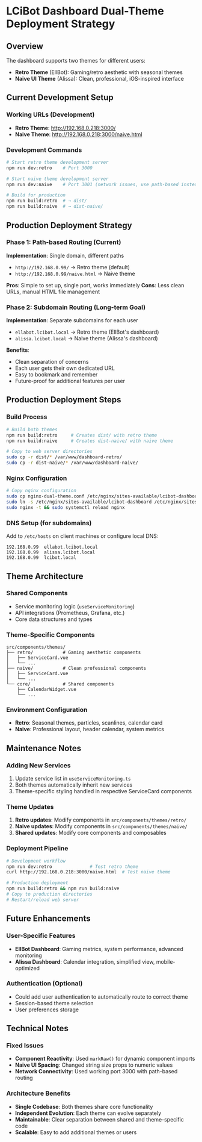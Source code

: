 # LCiBot Dashboard Dual-Theme Deployment Strategy

## Overview
The dashboard supports two themes for different users:
- **Retro Theme** (EllBot): Gaming/retro aesthetic with seasonal themes
- **Naive UI Theme** (Alissa): Clean, professional, iOS-inspired interface

## Current Development Setup

### Working URLs (Development)
- **Retro Theme**: http://192.168.0.218:3000/
- **Naive Theme**: http://192.168.0.218:3000/naive.html

### Development Commands
```bash
# Start retro theme development server
npm run dev:retro    # Port 3000

# Start naive theme development server
npm run dev:naive    # Port 3001 (network issues, use path-based instead)

# Build for production
npm run build:retro  # → dist/
npm run build:naive  # → dist-naive/
```

## Production Deployment Strategy

### Phase 1: Path-based Routing (Current)
**Implementation**: Single domain, different paths
- `http://192.168.0.99/` → Retro theme (default)
- `http://192.168.0.99/naive.html` → Naive theme

**Pros**: Simple to set up, single port, works immediately
**Cons**: Less clean URLs, manual HTML file management

### Phase 2: Subdomain Routing (Long-term Goal)
**Implementation**: Separate subdomains for each user
- `ellabot.lcibot.local` → Retro theme (EllBot's dashboard)
- `alissa.lcibot.local` → Naive theme (Alissa's dashboard)

**Benefits**:
- Clean separation of concerns
- Each user gets their own dedicated URL
- Easy to bookmark and remember
- Future-proof for additional features per user

## Production Deployment Steps

### Build Process
```bash
# Build both themes
npm run build:retro     # Creates dist/ with retro theme
npm run build:naive     # Creates dist-naive/ with naive theme

# Copy to web server directories
sudo cp -r dist/* /var/www/dashboard-retro/
sudo cp -r dist-naive/* /var/www/dashboard-naive/
```

### Nginx Configuration
```bash
# Copy nginx configuration
sudo cp nginx-dual-theme.conf /etc/nginx/sites-available/lcibot-dashboard
sudo ln -s /etc/nginx/sites-available/lcibot-dashboard /etc/nginx/sites-enabled/
sudo nginx -t && sudo systemctl reload nginx
```

### DNS Setup (for subdomains)
Add to `/etc/hosts` on client machines or configure local DNS:
```
192.168.0.99  ellabot.lcibot.local
192.168.0.99  alissa.lcibot.local
192.168.0.99  lcibot.local
```

## Theme Architecture

### Shared Components
- Service monitoring logic (`useServiceMonitoring`)
- API integrations (Prometheus, Grafana, etc.)
- Core data structures and types

### Theme-Specific Components
```
src/components/themes/
├── retro/           # Gaming aesthetic components
│   ├── ServiceCard.vue
│   └── ...
├── naive/           # Clean professional components
│   ├── ServiceCard.vue
│   └── ...
└── core/            # Shared components
    ├── CalendarWidget.vue
    └── ...
```

### Environment Configuration
- **Retro**: Seasonal themes, particles, scanlines, calendar card
- **Naive**: Professional layout, header calendar, system metrics

## Maintenance Notes

### Adding New Services
1. Update service list in `useServiceMonitoring.ts`
2. Both themes automatically inherit new services
3. Theme-specific styling handled in respective ServiceCard components

### Theme Updates
1. **Retro updates**: Modify components in `src/components/themes/retro/`
2. **Naive updates**: Modify components in `src/components/themes/naive/`
3. **Shared updates**: Modify core components and composables

### Deployment Pipeline
```bash
# Development workflow
npm run dev:retro              # Test retro theme
curl http://192.168.0.218:3000/naive.html  # Test naive theme

# Production deployment
npm run build:retro && npm run build:naive
# Copy to production directories
# Restart/reload web server
```

## Future Enhancements

### User-Specific Features
- **EllBot Dashboard**: Gaming metrics, system performance, advanced monitoring
- **Alissa Dashboard**: Calendar integration, simplified view, mobile-optimized

### Authentication (Optional)
- Could add user authentication to automatically route to correct theme
- Session-based theme selection
- User preferences storage

## Technical Notes

### Fixed Issues
- **Component Reactivity**: Used `markRaw()` for dynamic component imports
- **Naive UI Spacing**: Changed string size props to numeric values
- **Network Connectivity**: Used working port 3000 with path-based routing

### Architecture Benefits
- **Single Codebase**: Both themes share core functionality
- **Independent Evolution**: Each theme can evolve separately
- **Maintainable**: Clear separation between shared and theme-specific code
- **Scalable**: Easy to add additional themes or users